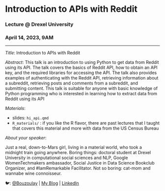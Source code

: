 # Introduction to APIs with Reddit
### Lecture @ Drexel University
### April 14, 2023, 9AM

---

*Title*: Introduction to APIs with Reddit

*Abstract*: This talk is an introduction to using Python to get data from Reddit using its API. The talk covers the basics of Reddit API, how to obtain an API key, and the required libraries for accessing the API. The talk also provides examples of authenticating with the Reddit API, retrieving information about a subreddit, retrieving posts and comments from a subreddit, and submitting content. This talk is suitable for anyone with basic knowledge of Python programming who is interested in learning how to extract data from Reddit using its API

*Materials*:  

- slides: `hi_api.qmd`
- `R_materials/` : if you like the R flavor, there are past lectures that I taught that covers this material and more with data from the US Census Bureau

*About your speaker*:

Just a real, down-to-Mars girl, living in a material world, who took a midnight train going anywhere. Boring things: doctoral student at Drexel University in computational social sciences and NLP, Google WomenTechmakers ambassador, Social Justice in Data Science Bookclub Organizer, and #IamRemarkable Facilitator. Not so boring: cat-mom and wannabe wine connoisseur.

🐦: [@Bouzoulay](https://twitter.com/bouzoulay) | [My Blog](https://laylab.me) | [LinkedIn](https://linkedin.com/in/layla-bouzoubaa)
